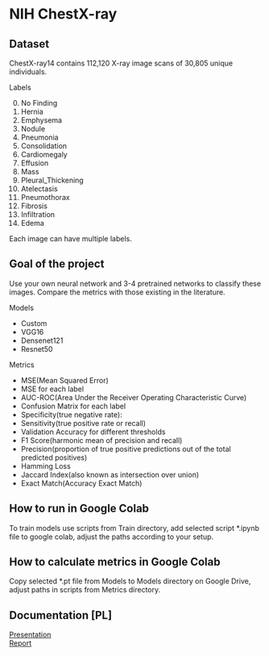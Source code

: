 # NIH ChestX-ray

## Dataset
ChestX-ray14 contains 112,120 X-ray image scans of 30,805 unique individuals.

Labels
<ol start="0">
  <li>No Finding</li>
  <li>Hernia</li>
  <li>Emphysema</li>
  <li>Nodule</li>
  <li>Pneumonia</li>
  <li>Consolidation</li>
  <li>Cardiomegaly</li>
  <li>Effusion</li>
  <li>Mass</li>
  <li>Pleural_Thickening</li>
  <li>Atelectasis</li>
  <li>Pneumothorax</li>
  <li>Fibrosis</li>
  <li>Infiltration</li>
  <li>Edema</li>
</ol>


Each image can have multiple labels.

## Goal of the project
Use your own neural network and 3-4 pretrained networks to classify these images.
Compare the metrics with those existing in the literature.

Models
- Custom
- VGG16
- Densenet121
- Resnet50

Metrics
- MSE(Mean Squared Error)
- MSE for each label
- AUC-ROC(Area Under the Receiver Operating Characteristic Curve)
- Confusion Matrix for each label
- Specificity(true negative rate):
- Sensitivity(true positive rate or recall)
- Validation Accuracy for different thresholds
- F1 Score(harmonic mean of precision and recall)
- Precision(proportion of true positive predictions out of the total predicted positives)
- Hamming Loss
- Jaccard Index(also known as intersection over union)
- Exact Match(Accuracy Exact Match)

## How to run in Google Colab
To train models use scripts from Train directory, add selected script *.ipynb file to google colab, adjust the paths according to your setup.

## How to calculate metrics in Google Colab
Copy selected *.pt file from Models to Models directory on Google Drive, adjust paths in scripts from Metrics directory.

## Documentation [PL]

[Presentation](https://docs.google.com/presentation/d/18sR3KB3gY4Yhe0k80pLE8e4L-01S1Fz5_S2odM_nUeE/edit#slide=id.g256cf2b4612_0_75) \
[Report](https://docs.google.com/document/d/1hezKeDe7nuQUc5aHKRLeVLIDudnaqKnJPTbB35y-12E/edit)
